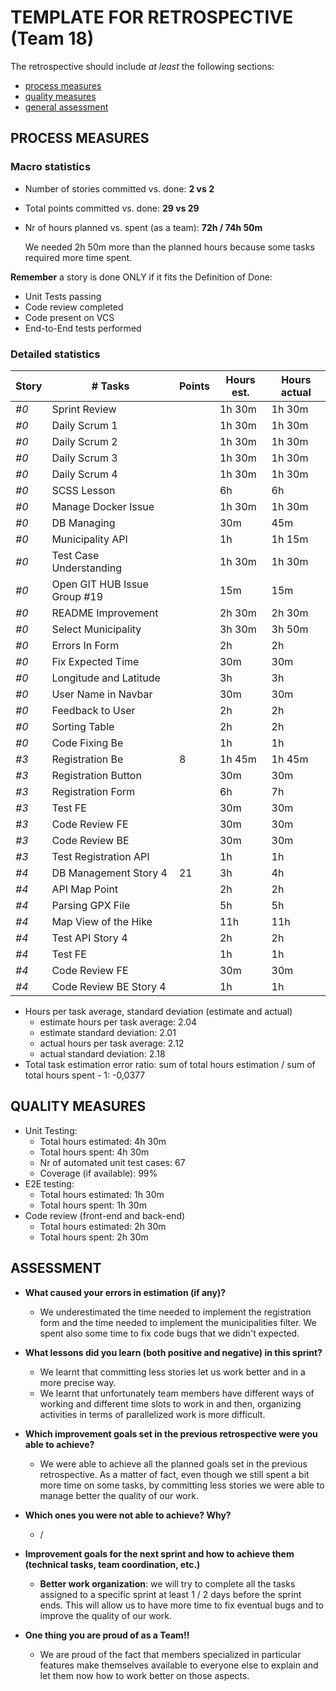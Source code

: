 TEMPLATE FOR RETROSPECTIVE (Team 18)
====================================

The retrospective should include _at least_ the following
sections:

- [process measures](#process-measures)
- [quality measures](#quality-measures)
- [general assessment](#assessment)

## PROCESS MEASURES

### Macro statistics

- Number of stories committed vs. done:  __2 vs 2__
- Total points committed vs. done: __29 vs 29__
- Nr of hours planned vs. spent (as a team): __72h / 74h 50m__

  We needed 2h 50m more than the planned hours because some tasks required more time spent.

**Remember** a story is done ONLY if it fits the Definition of Done:

- Unit Tests passing
- Code review completed
- Code present on VCS
- End-to-End tests performed

### Detailed statistics

| Story  | # Tasks                      | Points | Hours est. | Hours actual |
| ------ | ---------------------------- | ------ | ---------- | ------------ |
| _#0_ | Sprint Review                |        | 1h 30m     | 1h 30m       |
| *#0* | Daily Scrum 1                |        | 1h 30m     | 1h 30m       |
| _#0_ | Daily Scrum 2                |        | 1h 30m     | 1h 30m       |
| _#0_ | Daily Scrum 3                |        | 1h 30m     | 1h 30m       |
| _#0_ | Daily Scrum 4                |        | 1h 30m     | 1h 30m       |
| _#0_ | SCSS Lesson                  |        | 6h         | 6h           |
| _#0_ | Manage Docker Issue          |        | 1h 30m     | 1h 30m       |
| _#0_ | DB Managing                  |        | 30m        | 45m          |
| _#0_ | Municipality API             |        | 1h         | 1h 15m       |
| _#0_ | Test Case Understanding      |        | 1h 30m     | 1h 30m       |
| _#0_ | Open GIT HUB Issue Group #19 |        | 15m        | 15m          |
| _#0_ | README Improvement           |        | 2h 30m     | 2h 30m       |
| _#0_ | Select Municipality          |        | 3h 30m     | 3h 50m       |
| _#0_ | Errors In Form               |        | 2h         | 2h           |
| _#0_ | Fix Expected Time            |        | 30m        | 30m          |
| _#0_ | Longitude and Latitude       |        | 3h         | 3h           |
| _#0_ | User Name in Navbar          |        | 30m        | 30m          |
| _#0_ | Feedback to User             |        | 2h         | 2h           |
| _#0_ | Sorting Table                |        | 2h         | 2h           |
| _#0_ | Code Fixing Be               |        | 1h         | 1h           |
| _#3_ | Registration Be              | 8      | 1h 45m     | 1h 45m       |
| _#3_ | Registration Button          |        | 30m        | 30m          |
| _#3_ | Registration Form            |        | 6h         | 7h           |
| _#3_ | Test FE                      |        | 30m        | 30m          |
| _#3_ | Code Review FE               |        | 30m        | 30m          |
| _#3_ | Code Review BE               |        | 30m        | 30m          |
| _#3_ | Test Registration API        |        | 1h         | 1h           |
| _#4_ | DB Management Story 4        | 21     | 3h         | 4h           |
| _#4_ | API Map Point                |        | 2h         | 2h           |
| _#4_ | Parsing GPX File             |        | 5h         | 5h           |
| _#4_ | Map View of the Hike         |        | 11h        | 11h          |
| _#4_ | Test API Story 4             |        | 2h         | 2h           |
| _#4_ | Test FE                      |        | 1h         | 1h           |
| _#4_ | Code Review FE               |        | 30m        | 30m          |
| _#4_ | Code Review BE Story 4       |        | 1h         | 1h           |

- Hours per task average, standard deviation (estimate and actual)
  - estimate hours per task average: 2.04
  - estimate standard deviation: 2.01
  - actual hours per task average: 2.12
  - actual standard deviation: 2.18
- Total task estimation error ratio: sum of total hours estimation / sum of total hours spent - 1: -0,0377

## QUALITY MEASURES

- Unit Testing:
  - Total hours estimated: 4h 30m
  - Total hours spent: 4h 30m
  - Nr of automated unit test cases: 67
  - Coverage (if available): 99%
- E2E testing:
  - Total hours estimated: 1h 30m
  - Total hours spent: 1h 30m
- Code review (front-end and back-end)
  - Total hours estimated: 2h 30m
  - Total hours spent: 2h 30m

## ASSESSMENT

- **What caused your errors in estimation (if any)?**

  - We underestimated the time needed to implement the registration form and the time needed to implement the municipalities filter. We spent also some time to fix code bugs that we didn't expected.

- **What lessons did you learn (both positive and negative) in this sprint?**

  - We learnt that committing less stories let us work better and in a more precise way.
  - We learnt that unfortunately team members have different ways of working and different time slots to work in and then, organizing activities in terms of parallelized work is more difficult.

- **Which improvement goals set in the previous retrospective were you able to achieve?**

  - We were able to achieve all the planned goals set in the previous retrospective. As a matter of fact, even though we still spent a bit more time on some tasks, by  committing less stories we were able to manage better the quality of our work.

- **Which ones you were not able to achieve? Why?**

  - /

- **Improvement goals for the next sprint and how to achieve them (technical tasks, team coordination, etc.)**

  - **Better work organization**: we will try to complete all the tasks assigned to a specific sprint at least 1 / 2 days before the sprint ends. This will allow us to have more time to fix eventual bugs and to improve the quality of our work.

- **One thing you are proud of as a Team!!**

  - We are proud of the fact that members specialized in particular features make themselves available to everyone else to explain and let them now how to work better on those aspects.